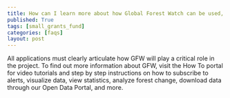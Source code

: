 ```yaml
---
title: How can I learn more about how Global Forest Watch can be used, and determine whether this platform can be used for my project?
published: True
tags: [small_grants_fund]
categories: [faqs]
layout: post
---
```

<div class="content">
	<p>All applications must clearly articulate how GFW will play a critical role in the project. To find out more information about GFW, visit the How To portal for video tutorials and step by step instructions on how to subscribe to alerts, visualize data, view statistics, analyze forest change, download data through our Open Data Portal, and more.</p>
</div>